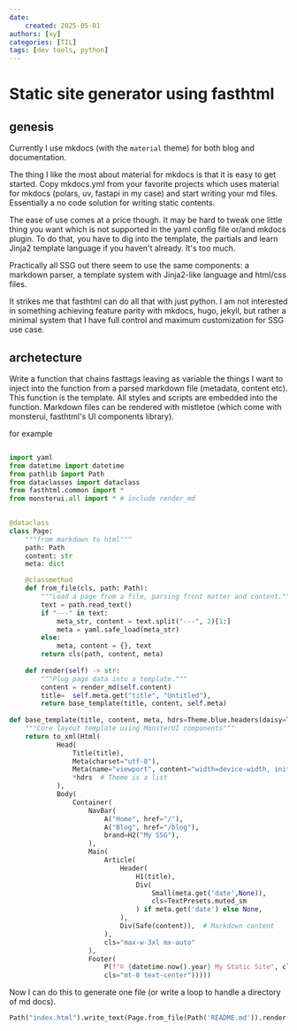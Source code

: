 ```yaml
---
date:
    created: 2025-05-01
authors: [xy]
categories: [TIL]
tags: [dev tools, python]
---
```


# Static site generator using fasthtml
<!-- more -->
## genesis

Currently I use mkdocs (with the `material` theme) for both blog and documentation. 

The thing I like the most about material for mkdocs is that it is easy to get started. Copy mkdocs.yml from your favorite projects which uses material for mkdocs (polars, uv, fastapi in my case) and start writing your md files. Essentially a no code solution for writing static contents.

The ease of use comes at a price though. It may be hard to tweak one little thing you want which is not supported in the yaml config file or/and mkdocs plugin. To do that, you have to dig into the template, the partials and learn Jinja2 template language if you haven't already. It's too much.

Practically all SSG out there seem to use the same components: a markdown parser, a template system with Jinja2-like language and html/css files. 

It strikes me that fasthtml can do all that with just python. I am not interested in something achieving feature parity with mkdocs, hugo, jekyll, but rather a minimal system that I have full control and maximum customization for SSG use case. 

## archetecture

Write a function that chains fasttags leaving as variable the things I want to inject into the function from a parsed markdown file (metadata, content etc). This function is the template. All styles and scripts are embedded into the function.  Markdown files can be rendered with mistletoe (which come with monsterui,  fasthtml's UI components library).  

for example

```py

import yaml
from datetime import datetime
from pathlib import Path
from dataclasses import dataclass
from fasthtml.common import *
from monsterui.all import * # include render_md
    

@dataclass
class Page:
    """from markdown to html"""
    path: Path
    content: str
    meta: dict

    @classmethod
    def from_file(cls, path: Path):
        """Load a page from a file, parsing front matter and content."""
        text = path.read_text()
        if "---" in text:
            meta_str, content = text.split("---", 2)[1:]
            meta = yaml.safe_load(meta_str)
        else:
            meta, content = {}, text
        return cls(path, content, meta)
    
    def render(self) -> str:
        """Plug page data into a template."""        
        content = render_md(self.content)
        title=  self.meta.get("title", "Untitled"),
        return base_template(title, content, self.meta)
        
def base_template(title, content, meta, hdrs=Theme.blue.headers(daisy=True, highlightjs=True)) -> str:
    """Core layout template using MonsterUI components"""
    return to_xml(Html(
            Head(
                Title(title),
                Meta(charset="utf-8"),
                Meta(name="viewport", content="width=device-width, initial-scale=1.0"),
                *hdrs  # Theme is a list
            ),
            Body(
                Container(
                    NavBar(
                        A("Home", href="/"),
                        A("Blog", href="/blog"),
                        brand=H2("My SSG"),
                    ),
                    Main(
                        Article(
                            Header(
                                H1(title),
                                Div(
                                    Small(meta.get('date',None)),
                                    cls=TextPresets.muted_sm
                                ) if meta.get('date') else None,
                            ),
                            Div(Safe(content)),  # Markdown content
                        ),
                        cls="max-w-3xl mx-auto"
                    ),
                    Footer(
                        P(f"© {datetime.now().year} My Static Site", cls=TextPresets.muted_sm),
                        cls="mt-8 text-center")))))
```

Now I can do this to generate one file (or write a loop to handle a directory of md docs). 

```py
Path("index.html").write_text(Page.from_file(Path('README.md')).render())
```
